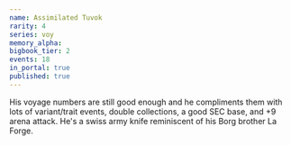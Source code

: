 ```yaml
---
name: Assimilated Tuvok
rarity: 4
series: voy
memory_alpha:
bigbook_tier: 2
events: 18
in_portal: true
published: true
---
```


His voyage numbers are still good enough and he compliments them with lots of variant/trait events, double collections, a good SEC base, and +9 arena attack. He's a swiss army knife reminiscent of his Borg brother La Forge.
